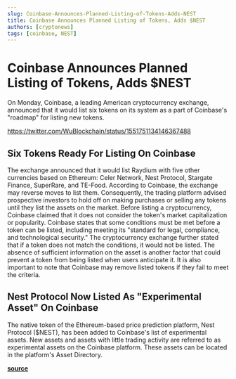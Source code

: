 ```yaml
---
slug: Coinbase-Announces-Planned-Listing-of-Tokens-Adds-NEST
title: Coinbase Announces Planned Listing of Tokens, Adds $NEST
authors: [cryptonews]
tags: [coinbase, NEST]
---
```


# Coinbase Announces Planned Listing of Tokens, Adds $NEST

On Monday, Coinbase, a leading American cryptocurrency exchange, announced that it would list six tokens on its system as a part of Coinbase's "roadmap" for listing new tokens. 

https://twitter.com/WuBlockchain/status/1551751134146367488

## Six Tokens Ready For Listing On Coinbase

The exchange announced that it would list Raydium with five other currencies based on Ethereum: Celer Network, Nest Protocol, Stargate Finance, SuperRare, and TE-Food. According to Coinbase, the exchange may reverse moves to list them. Consequently, the trading platform advised prospective investors to hold off on making purchases or selling any tokens until they list the assets on the market. Before listing a cryptocurrency, Coinbase claimed that it does not consider the token's market capitalization or popularity. Coinbase states that some conditions must be met before a token can be listed, including meeting its "standard for legal, compliance, and technological security." The cryptocurrency exchange further stated that if a token does not match the conditions, it would not be listed. The absence of sufficient information on the asset is another factor that could prevent a token from being listed when users anticipate it. It is also important to note that Coinbase may remove listed tokens if they fail to meet the criteria.

## Nest Protocol Now Listed As "Experimental Asset" On Coinbase

The native token of the Ethereum-based price prediction platform, Nest Protocol ($NEST), has been added to Coinbase's list of experimental assets. New assets and assets with little trading activity are referred to as experimental assets on the Coinbase platform. These assets can be located in the platform's Asset Directory.


[**source**](https://cryptonews.net/news/market/9600711/)
